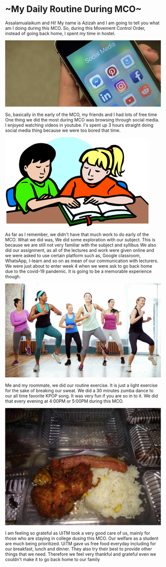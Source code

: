 
<h1>~My Daily Routine During MCO~</h1>
<p>Assalamualaikum and Hi! My name is Azizah and I am going to tell you
what am I doing during this MCO. So, during this Movement Control Order,
instead of going back home, I spent my time in hostel.</p> 

![](HTML%20exercises%20github/socmed.jpg)

<p>So, basically in the early of the MCO, my friends and I had lots of free time
One thing we did the most during MCO was browsing through social media. I enjoyed watching videos
in youtube. I's spent up 3 hours straight doing social media thing because we were too bored that time.</p>

![](HTML%20exercises%20github/homework.png)
<p> As far as I remember, we didn't have that much work to do early of the MCO. What we did was, We did some
exploration with our subject. This is because we are still not very familiar with the subject and syllibus
We also did our assignment, as all of the lectures and work were given online and we were asked to use certain
platform such as, Google classroom, WhatsApp, I-learn and so on as mean of our communication with lecturers.
We were just about to enter week 4 when we were ask to go back home due to the covid-19 pandemic. It is going
to be a memorable experience though.</p>

![](HTML%20exercises%20github/zumba.jpg)

<p> Me and my roommate, we did our routine exercise. It is just a light exercise for the sake of breaking our
sweat. We did a 30 minutes zumba dance to our all time favorite KPOP song. It was very fun if you are so in
to it. We did that every evening at 4:00PM or 5:00PM during this MCO.</p>

![](HTML%20exercises%20github/food.jpg)

<p> I am feeling so grateful as UiTM took a very good care of us, mainly for those who are staying in college
dusing this MCO. Our welfare as a student are much being prioritized. UiTM gave us free food everyday including
for our breakfast, lunch and dinner. They also try their best to provide other things that we need. Therefore
we feel very thankful and grateful even we couldn't make it to go back home to our family</p>
